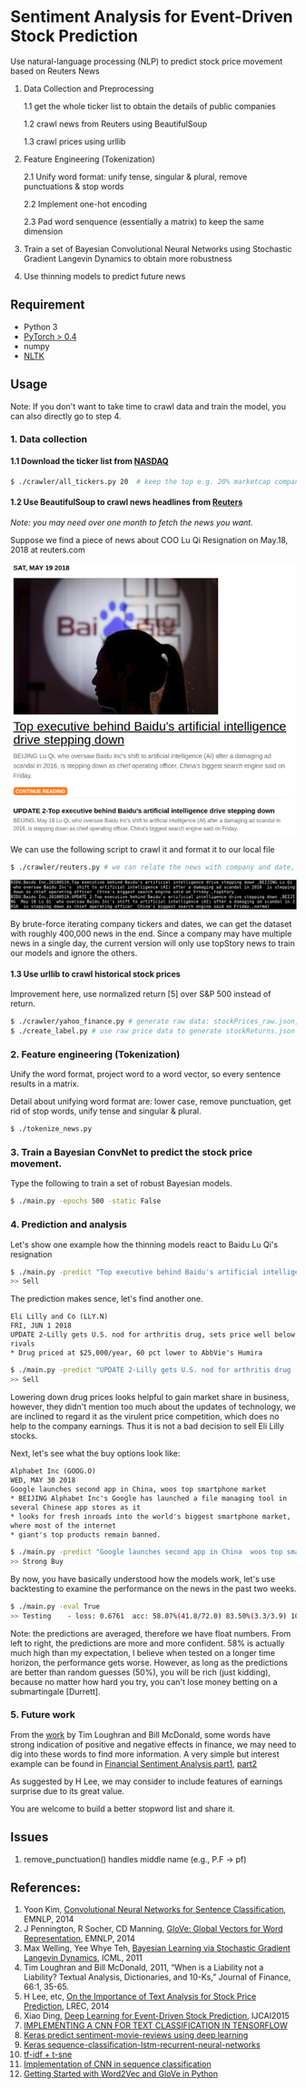 # Sentiment Analysis for Event-Driven Stock Prediction
Use natural-language processing (NLP) to predict stock price movement based on Reuters News

1. Data Collection and Preprocessing

    1.1 get the whole ticker list to obtain the details of public companies

    1.2 crawl news from Reuters using BeautifulSoup
    
    1.3 crawl prices using urllib

2. Feature Engineering (Tokenization)
  
    2.1 Unify word format: unify tense, singular & plural, remove punctuations & stop words
  
    2.2 Implement one-hot encoding
  
    2.3 Pad word senquence (essentially a matrix) to keep the same dimension
  
3. Train a set of Bayesian Convolutional Neural Networks using Stochastic Gradient Langevin Dynamics to obtain more robustness
4. Use thinning models to predict future news

## Requirement
* Python 3
* [PyTorch > 0.4](https://pytorch.org/)
* numpy
* [NLTK](https://www.nltk.org/install.html)


## Usage

Note: If you don't want to take time to crawl data and train the model, you can also directly go to step 4.

### 1. Data collection


#### 1.1 Download the ticker list from [NASDAQ](http://www.nasdaq.com/screening/companies-by-industry.aspx)

```bash
$ ./crawler/all_tickers.py 20  # keep the top e.g. 20% marketcap companies
```

#### 1.2 Use BeautifulSoup to crawl news headlines from [Reuters](http://www.reuters.com/finance/stocks/overview?symbol=FB.O)

*Note: you may need over one month to fetch the news you want.*

Suppose we find a piece of news about COO Lu Qi Resignation on May.18, 2018 at reuters.com

![](./imgs/baidu.PNG)

We can use the following script to crawl it and format it to our local file

```bash
$ ./crawler/reuters.py # we can relate the news with company and date, this is more precise than Bloomberg News
```

![](./imgs/111.png)

By brute-force iterating company tickers and dates, we can get the dataset with roughly 400,000 news in the end. Since a company may have multiple news in a single day, the current version will only use topStory news to train our models and ignore the others.

#### 1.3 Use urllib to crawl historical stock prices
 
Improvement here, use normalized return [5] over S&P 500 instead of return.

```bash
$ ./crawler/yahoo_finance.py # generate raw data: stockPrices_raw.json, containing open, close, ..., adjClose
$ ./create_label.py # use raw price data to generate stockReturns.json
```

### 2. Feature engineering (Tokenization)

Unify the word format, project word to a word vector, so every sentence results in a matrix.

Detail about unifying word format are: lower case, remove punctuation, get rid of stop words, unify tense and singular & plural.

```bash
$ ./tokenize_news.py
```

### 3. Train a Bayesian ConvNet to predict the stock price movement. 

Type the following to train a set of robust Bayesian models.
```bash
$ ./main.py -epochs 500 -static False
```

### 4. Prediction and analysis

Let's show one example how the thinning models react to Baidu Lu Qi's resignation
```bash
$ ./main.py -predict "Top executive behind Baidu's artificial intelligence drive steps aside"
>> Sell
```
The prediction makes sence, let's find another one.

```
Eli Lilly and Co (LLY.N)
FRI, JUN 1 2018
UPDATE 2-Lilly gets U.S. nod for arthritis drug, sets price well below rivals
* Drug priced at $25,000/year, 60 pct lower to AbbVie's Humira
```

```bash
$ ./main.py -predict "UPDATE 2-Lilly gets U.S. nod for arthritis drug  sets price well below rivals"
>> Sell
```

Lowering down drug prices looks helpful to gain market share in business, however, they didn't mention too much about the updates of technology, we are inclined to regard it as the virulent price competition, which does no help to the company earnings. Thus it is not a bad decision to sell Eli Lilly stocks.

Next, let's see what the buy options look like:

```
Alphabet Inc (GOOG.O)
WED, MAY 30 2018
Google launches second app in China, woos top smartphone market
* BEIJING Alphabet Inc's Google has launched a file managing tool in several Chinese app stores as it 
* looks for fresh inroads into the world's biggest smartphone market, where most of the internet 
* giant's top products remain banned.
```

```bash
$ ./main.py -predict "Google launches second app in China  woos top smartphone market"
>> Strong Buy
```

By now, you have basically understood how the models work, let's use backtesting to examine the performance on the news in the past two weeks.
```bash
$ ./main.py -eval True
>> Testing    - loss: 0.6761  acc: 58.07%(41.8/72.0) 83.50%(3.3/3.9) 100.00%(0.0/0.0) 0.00%(0.0/0.0) 
```
Note: the predictions are averaged, therefore we have float numbers. From left to right, the predictions are more and more confident. 58% is actually much high than my expectation, I believe when tested on a longer time horizon, the performance gets worse. However, as long as the predictions are better than random guesses (50%), you will be rich (just kidding), because no matter how hard you try, you can't lose money betting on a submartingale [Durrett].


### 5. Future work

From the [work](https://papers.ssrn.com/sol3/papers.cfm?abstract_id=1331573) by Tim Loughran and Bill McDonald, some words have strong indication of positive and negative effects in finance, we may need to dig into these words to find more information. A very simple but interest example can be found in [Financial Sentiment Analysis part1](http://francescopochetti.com/scrapying-around-web/), [part2](http://francescopochetti.com/financial-blogs-sentiment-analysis-part-crawling-web/)

As suggested by H Lee, we may consider to include features of earnings surprise due to its great value.

You are welcome to build a better stopword list and share it.


## Issues
1. remove_punctuation() handles middle name (e.g., P.F -> pf)

## References:

1. Yoon Kim, [Convolutional Neural Networks for Sentence Classification](http://www.aclweb.org/anthology/D14-1181), EMNLP, 2014
2. J Pennington, R Socher, CD Manning, [GloVe: Global Vectors for Word Representation](http://www-nlp.stanford.edu/pubs/glove.pdf), EMNLP, 2014
3. Max Welling, Yee Whye Teh, [Bayesian Learning via Stochastic Gradient Langevin Dynamics](https://pdfs.semanticscholar.org/aeed/631d6a84100b5e9a021ec1914095c66de415.pdf), ICML, 2011
4. Tim Loughran and Bill McDonald, 2011, “When is a Liability not a Liability?  Textual Analysis, Dictionaries, and 10-Ks,” Journal of Finance, 66:1, 35-65.
5. H Lee, etc, [On the Importance of Text Analysis for Stock Price Prediction](http://nlp.stanford.edu/pubs/lrec2014-stock.pdf), LREC, 2014
6. Xiao Ding, [Deep Learning for Event-Driven Stock Prediction](http://ijcai.org/Proceedings/15/Papers/329.pdf), IJCAI2015
7. [IMPLEMENTING A CNN FOR TEXT CLASSIFICATION IN TENSORFLOW](http://www.wildml.com/2015/12/implementing-a-cnn-for-text-classification-in-tensorflow/)
8. [Keras predict sentiment-movie-reviews using deep learning](http://machinelearningmastery.com/predict-sentiment-movie-reviews-using-deep-learning/)
9. [Keras sequence-classification-lstm-recurrent-neural-networks](http://machinelearningmastery.com/sequence-classification-lstm-recurrent-neural-networks-python-keras/)
10. [tf-idf + t-sne](https://github.com/lazyprogrammer/machine_learning_examples/blob/master/nlp_class2/tfidf_tsne.py)
11. [Implementation of CNN in sequence classification](https://github.com/dennybritz/cnn-text-classification-tf)
12. [Getting Started with Word2Vec and GloVe in Python](http://textminingonline.com/getting-started-with-word2vec-and-glove-in-python)
